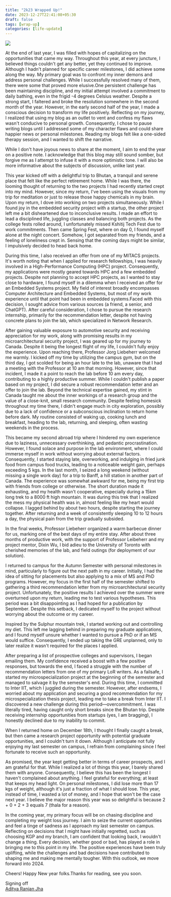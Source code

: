 ```yaml
---
title: "2k23 Wrapped Up!"
date: 2023-12-27T22:41:08+05:30
draft: false
tags: [wrap-up]
categories: [life-update]
---
```

![](cover.png)

At the end of last year, I was filled with hopes of capitalizing on the opportunities that came my way. Throughout this year, at every juncture, I believed things couldn't get any better, yet they continued to improve. Although I hadn't planned for specific career milestones, I did achieve some along the way. My primary goal was to confront my inner demons and address personal challenges. While I successfully resolved many of them, there were some that proved more elusive.One persistent challenge has been maintaining discipline, and my initial attempt involved a commitment to daily bathing, even in the frigid -4 degrees Celsius weather. Despite a strong start, I faltered and broke the resolution somewhere in the second month of the year. However, in the early second half of the year, I made a conscious decision to transform my life positively. Reflecting on my journey, I realized that using my blog as an outlet to vent and confess my flaws wasn't conducive to personal growth. Consequently, I chose to pause writing blogs until I addressed some of my character flaws and could share happier news or personal milestones. Reading my blogs felt like a one-sided therapy session, and I wanted to shift the narrative.

While I don't have joyous news to share at the moment, I aim to end the year on a positive note. I acknowledge that this blog may still sound somber, but forgive me as I attempt to infuse it with a more optimistic tone. I will also be more informative about the subjects of discussion, unlike last year.

This year kicked off with a delightful trip to Bhutan, a tranquil and serene place that felt like the perfect retirement home. While I was there, the looming thought of returning to the two projects I had recently started crept into my mind. However, since my return, I've been using the visuals from my trip for meditation or just to release those happy chemicals in my brain. Upon my return, I dove into working on two projects simultaneously. While I found joy in the embedded security project with a startup, the other project left me a bit disheartened due to inconclusive results. I made an effort to lead a disciplined life, juggling classes and balancing both projects. As the college fests rolled around, I unfortunately missed Kshitij Tech Fest due to work commitments. Then came Spring Fest, where on day 0, I found myself alone at the night concert. Somehow, I got separated from my friends, and a feeling of loneliness crept in. Sensing that the coming days might be similar, I impulsively decided to head back home.

During this time, I also received an offer from one of my MITACS projects. It's worth noting that when I applied for research fellowships, I was heavily involved in a High-Performance Computing (HPC) project. Consequently, my applications were mostly geared towards HPC and a few embedded projects. Despite not planning to accept HPC projects, as I wanted to stay close to hardware, I found myself in a dilemma when I received an offer for an Embedded Systems project. My field of interest broadly encompasses Computer Architecture and Embedded Systems, but most of my work experience until that point had been in embedded systems.Faced with this decision, I sought advice from various sources (a friend, a senior, and ChatGPT). After careful consideration, I chose to pursue the research internship, primarily for the recommendation letter, despite not having concrete plans to join the lab, which specialized in Network Research.

After gaining valuable exposure to automotive security and receiving appreciation for my work, along with promising results in my microarchitectural security project, I was geared up for my journey to Canada. Despite it being the longest flight of my life, I couldn't fully enjoy the experience. Upon reaching there, Professor Jorg Liebeherr welcomed me warmly. I kicked off my time by utilizing the campus gym, but on the third day, I got scolded for being an hour late to the lab, unaware that I had a meeting with the Professor at 10 am that morning. However, since that incident, I made it a point to reach the lab before 10 am every day, contributing to a highly productive summer. While I couldn't publish a paper based on my project, I did secure a robust recommendation letter and an offer to join the lab. Beyond the technical expertise gained, my stint in Canada taught me about the inner workings of a research group and the value of a close-knit, small research community. Despite feeling homesick throughout my time there, I didn't engage much in city exploration, possibly due to a lack of confidence or a subconscious inclination to return home before dark. My routine consisted of waking up, cooking lunch and breakfast, heading to the lab, returning, and sleeping, often wasting weekends in the process.

This became my second abroad trip where I hindered my own experience due to laziness, unnecessary overthinking, and pedantic procrastination. However, I found solace and purpose in the lab environment, where I could immerse myself in work without worrying about external factors. Consequently, I started staying late, overworking, and indulging in fried junk food from campus food trucks, leading to a noticeable weight gain, perhaps exceeding 5 kgs. In the last month, I seized a long weekend (without missing a single work day) for a trip to Banff, a hill station in another part of Canada. The experience was somewhat awkward for me, being my first trip with friends from college or otherwise. The short duration made it exhausting, and my health wasn't cooperative, especially during a 15km long trek to a 8000 ft high mountain. It was during this trek that I realized the mess my physical health was in, almost feeling like my heart would collapse. I lagged behind by about two hours, despite starting the journey together. After returning and a week of consistently sleeping 10 to 12 hours a day, the physical pain from the trip gradually subsided.

In the final weeks, Professor Liebeherr organized a warm barbecue dinner for us, marking one of the best days of my entire stay. After about three months of productive work, with the support of Professor Leibeherr and my project mentor, Dixin Wu, I bid adieu to the University of Toronto with cherished memories of the lab, and field outings (for deployment of our solution).

I returned to campus for the Autumn Semester with personal milestones in mind, particularly to figure out the next path in my career. Initially, I had the idea of sitting for placements but also applying to a mix of MS and PhD programs. However, my focus in the first half of the semester shifted to gathering a third recommendation letter from my microarchitectural security project. Unfortunately, the positive results I achieved over the summer were overturned upon my return, leading me to test various hypotheses. This period was a bit disappointing as I had hoped for a publication by September. Despite this setback, I dedicated myself to the project without worrying about the outcome or my career.

Inspired by the Sulphur mountain trek, I started working out and controlling my diet. This left me lagging behind in preparing my graduate applications, and I found myself unsure whether I wanted to pursue a PhD or if an MS would suffice. Consequently, I ended up taking the GRE unplanned, only to later realize it wasn't required for the places I applied.

After preparing a list of prospective colleges and supervisors, I began emailing them. My confidence received a boost with a few positive responses, but towards the end, I faced a struggle with the number of recommendation letters from one of my primary LoR writers. As a failsafe, I started my microspecialization project at the beginning of the semester and managed to salvage it by the semester's end. During this time, I committed to Inter IIT, which I juggled during the semester. However, after endsems, I worried about my application and securing a good recommendation for my microspecialization thesis project, leading me to take a break from Inter IIT. I discovered a new challenge during this period—overcommitment. I was literally tired, having caught only short breaks since the Bhutan trip. Despite receiving internship opportunities from startups (yes, I am bragging), I honestly declined due to my inability to commit.

When I returned home on December 18th, I thought I finally caught a break, but then came a research project opportunity with potential graduate opportunities, and I couldn't turn it down. Although I anticipate not fully enjoying my last semester on campus, I refrain from complaining since I feel fortunate to receive such an opportunity.

As promised, the year kept getting better in terms of career prospects, and I am grateful for that. While I realized a lot of things this year, I barely shared them with anyone. Consequently, I believe this has been the longest I haven't complained about anything. I feel grateful for everything; at least that keeps my head light. On personal milestones, I did lose more than 17 kgs of weight, although it's just a fraction of what I should lose. This year, instead of time, I wasted a lot of money, and I hope that won't be the case next year. I believe the major reason this year was so delightful is because 2 + 0 + 2 + 3 equals 7 (thala for a reason).

In the coming year, my primary focus will be on chasing discipline and completing my weight loss journey. I aim to seize the current opportunities and feel a tinge of sadness as I approach my last semester on campus. Reflecting on decisions that I might have initially regretted, such as choosing KGP and my branch, I am confident that looking back, I wouldn't change a thing. Every decision, whether good or bad, has played a role in bringing me to this point in my life. The positive experiences have been truly uplifting, while the challenges and bad decisions have contributed to shaping me and making me mentally tougher. With this outlook, we move forward into 2024.

Cheers! Happy New year folks.Thanks for reading, see you soon.


Signing off \
[Aditya Ranjan Jha](https://github.com/Adiboy3112)
